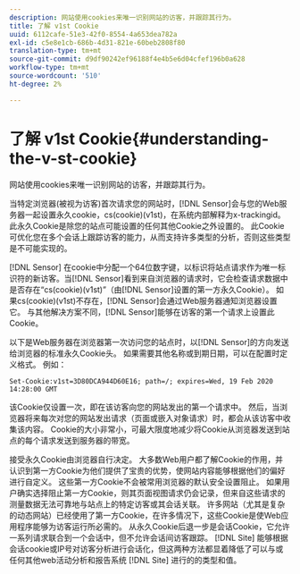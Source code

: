 ```yaml
---
description: 网站使用cookies来唯一识别网站的访客，并跟踪其行为。
title: 了解 v1st Cookie
uuid: 6112cafe-51e3-42f0-8554-4a653dea782a
exl-id: c5e8e1cb-686b-4d31-821e-60beb2808f80
translation-type: tm+mt
source-git-commit: d9df90242ef96188f4e4b5e6d04cfef196b0a628
workflow-type: tm+mt
source-wordcount: '510'
ht-degree: 2%

---
```


# 了解 v1st Cookie{#understanding-the-v-st-cookie}

网站使用cookies来唯一识别网站的访客，并跟踪其行为。

当特定浏览器(被视为访客)首次请求您的网站时，[!DNL Sensor]会与您的Web服务器一起设置永久cookie，cs(cookie)(v1st)，在系统内部解释为x-trackingid。 此永久Cookie是除您的站点可能设置的任何其他Cookie之外设置的。 此Cookie可优化您在多个会话上跟踪访客的能力，从而支持许多类型的分析，否则这些类型是不可能实现的。

[!DNL Sensor] 在cookie中分配一个64位数字键，以标识将站点请求作为唯一标识符的新访客。当[!DNL Sensor]看到来自浏览器的请求时，它会检查请求数据中是否存在“cs(cookie)(v1st)”（由[!DNL Sensor]设置的第一方永久Cookie）。 如果cs(cookie)(v1st)不存在，[!DNL Sensor]会通过Web服务器通知浏览器设置它。 与其他解决方案不同，[!DNL Sensor]能够在访客的第一个请求上设置此Cookie。

以下是Web服务器在浏览器第一次访问您的站点时，以[!DNL Sensor]的方向发送给浏览器的标准永久Cookie头。 如果需要其他名称或到期日期，可以在配置时定义格式。 例如：

```
Set-Cookie:v1st=3D80DCA944D60E16; path=/; expires=Wed, 19 Feb 2020 14:28:00 GMT
```

该Cookie仅设置一次，即在该访客向您的网站发出的第一个请求中。 然后，当浏览器将来每次对您的网站发出请求（页面或嵌入对象请求）时，都会从该访客中收集该内容。 Cookie的大小非常小，可最大限度地减少将Cookie从浏览器发送到站点的每个请求发送到服务器的带宽。

接受永久Cookie由浏览器自行决定。 大多数Web用户都了解Cookie的作用，并认识到第一方Cookie为他们提供了宝贵的优势，使网站内容能够根据他们的偏好进行自定义。 这些第一方Cookie不会被常用浏览器的默认安全设置阻止。 如果用户确实选择阻止第一方Cookie，则其页面视图请求仍会记录，但来自这些请求的测量数据无法可靠地与站点上的特定访客或其会话关联。 许多网站（尤其是复杂的动态网站）已经使用了第一方Cookie，在许多情况下，这些Cookie是使Web应用程序能够为访客运行所必需的。 从永久Cookie后退一步是会话Cookie，它允许一系列请求联合到一个会话中，但不允许会话间访客跟踪。 [!DNL Site] 能够根据会话cookie或IP号对访客分析进行会话化，但这两种方法都显着降低了可以与或任何其他web活动分析和报告系统 [!DNL Site] 进行的的类型和值。
